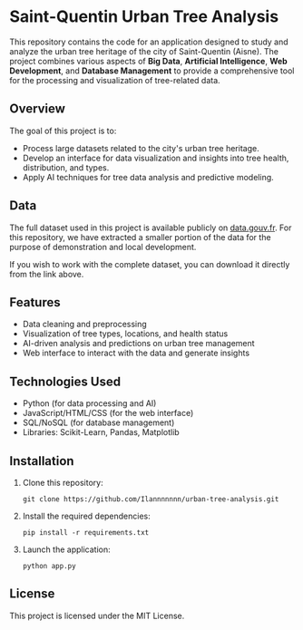 # Saint-Quentin Urban Tree Analysis

This repository contains the code for an application designed to study and analyze the urban tree heritage of the city of Saint-Quentin (Aisne). The project combines various aspects of **Big Data**, **Artificial Intelligence**, **Web Development**, and **Database Management** to provide a comprehensive tool for the processing and visualization of tree-related data.

## Overview

The goal of this project is to:
- Process large datasets related to the city's urban tree heritage.
- Develop an interface for data visualization and insights into tree health, distribution, and types.
- Apply AI techniques for tree data analysis and predictive modeling.

## Data

The full dataset used in this project is available publicly on [data.gouv.fr](https://www.data.gouv.fr/fr/datasets/patrimoine-arbore/). For this repository, we have extracted a smaller portion of the data for the purpose of demonstration and local development.

If you wish to work with the complete dataset, you can download it directly from the link above.

## Features

- Data cleaning and preprocessing
- Visualization of tree types, locations, and health status
- AI-driven analysis and predictions on urban tree management
- Web interface to interact with the data and generate insights

## Technologies Used

- Python (for data processing and AI)
- JavaScript/HTML/CSS (for the web interface)
- SQL/NoSQL (for database management)
- Libraries: Scikit-Learn, Pandas, Matplotlib

## Installation

1. Clone this repository:
   ```
   git clone https://github.com/Ilannnnnnn/urban-tree-analysis.git
   ```
2. Install the required dependencies:
   ```
   pip install -r requirements.txt
   ```
3. Launch the application:
   ```
   python app.py
   ```



## License

This project is licensed under the MIT License.

